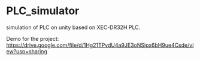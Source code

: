 # PLC_simulator
simulation of PLC on unity based on XEC-DR32H PLC.

Demo for the project:
https://drive.google.com/file/d/1Hg21TPvdU4a9JE3oNSipx6bH9ue4Csde/view?usp=sharing
